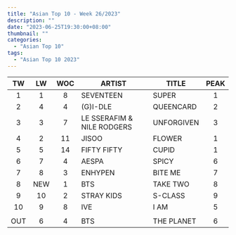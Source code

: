 ```yaml
---
title: "Asian Top 10 - Week 26/2023"
description: ""
date: "2023-06-25T19:30:00+08:00"
thumbnail: ""
categories:
  - "Asian Top 10"
tags:
  - "Asian Top 10 2023"
---
```

<!--more-->
|TW|LW|WOC|ARTIST|TITLE|PEAK|
|:----:|:----:|:----:|----|----|:----:|
|1|1|8|SEVENTEEN|SUPER|1|
|2|4|4|(G)I-DLE|QUEENCARD|2|
|3|3|7|LE SSERAFIM & NILE RODGERS|UNFORGIVEN|3|
|4|2|11|JISOO|FLOWER|1|
|5|5|14|FIFTY FIFTY|CUPID|1|
|6|7|4|AESPA|SPICY|6|
|7|8|3|ENHYPEN|BITE ME|7|
|8|NEW|1|BTS|TAKE TWO|8|
|9|10|2|STRAY KIDS|S-CLASS|9|
|10|9|8|IVE|I AM|5|
| | | | | | |
|OUT|6|4|BTS|THE PLANET|6|